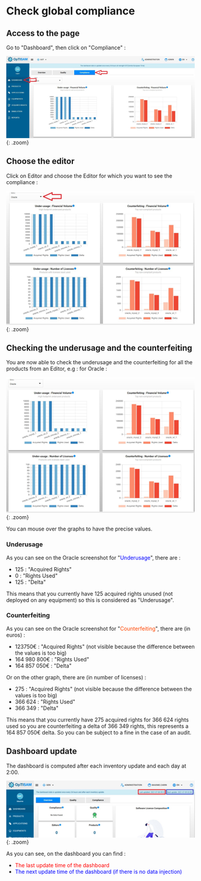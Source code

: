 <link rel="stylesheet" href="../../../css/enlargeImage.css" />

# Check global compliance

## Access to the page

Go to "Dashboard", then click on "Compliance" :

![select APM](../../img/exploring/globalComp.jpg){: .zoom}

## Choose the editor

Click on Editor and choose the Editor for which you want to see the compliance : 

![select APM](../../img/exploring/globalCompEditor.jpg){: .zoom}

## Checking the underusage and the counterfeiting

You are now able to check the underusage and the counterfeiting for all the products from an Editor, e.g : for Oracle :

![select APM](../../img/exploring/globalCompOracle.jpg){: .zoom}

You can mouse over the graphs to have the precise values.

### Underusage

As you can see on the Oracle screenshot for "<span style="color:blue">Underusage</span>", there are :  
- 125 : "Acquired Rights"  
- 0 : "Rights Used"  
- 125 : "Delta"  

This means that you currently have 125 acquired rights unused (not deployed on any equipment) so this is considered as "Underusage".

### Counterfeiting

As you can see on the Oracle screenshot for "<span style="color:orangered">Counterfeiting</span>", there are (in euros) :  
- 123750€ : "Acquired Rights" (not visible because the difference between the values is too big)  
- 164 980 800€ : "Rights Used"  
- 164 857 050€ : "Delta"  

Or on the other graph, there are (in number of licenses) :  
- 275 : "Acquired Rights" (not visible because the difference between the values is too big)  
- 366 624 : "Rights Used"  
- 366 349 : "Delta"  

This means that you currently have 275 acquired rights for 366 624 rights used so you are counterfeiting a delta of 366 349 rights, this represents a 164 857 050€ delta. So you can be subject to a fine in the case of an audit.

## Dashboard update

The dashboard is computed after each inventory update and each day at 2:00.

![select APM](../../img/exploring/updateDashboard.jpg){: .zoom}

As you can see, on the dashboard you can find :  
- <span style="color:red">The last update time of the dashboard</span>  
- <span style="color:blue">The next update time of the dashboard (if there is no data injection)</span>

<script src="../../../js/zoomImage.js"></script>